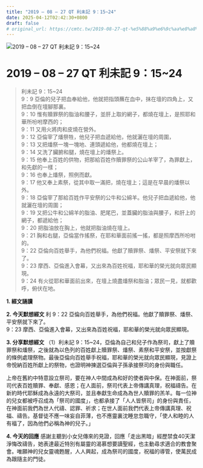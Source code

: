 ```yaml
---
title: "2019 – 08 – 27 QT 利未記 9：15~24"
date: 2025-04-12T02:42:30+0800
draft: false
# original_url: https://cmtc.tw/2019-08-27-qt-%e5%88%a9%e6%9c%aa%e8%a8%98-9%ef%bc%9a1524
---
```


![2019 – 08 – 27 QT 利未記 9：15\~24](/images/qt.jpg   "2019 – 08 – 27 QT 利未記 9：15\~24")

# 2019 – 08 – 27 QT 利未記 9：15\~24

> 利未記 9：15\~24  
> 9：9 亞倫的兒子把血奉給他，他就把指頭蘸在血中，抹在壇的四角上，又把血倒在壇腳那裏。  
> 9：10 惟有贖罪祭的脂油和腰子，並肝上取的網子，都燒在壇上，是照耶和華所吩咐摩西的；  
> 9：11 又用火將肉和皮燒在營外。  
> 9：12 亞倫宰了燔祭牲，他兒子把血遞給他，他就灑在壇的周圍，  
> 9：13 又把燔祭一塊一塊地、連頭遞給他，他都燒在壇上；  
> 9：14 又洗了臟腑和腿，燒在壇上的燔祭上。  
> 9：15 他奉上百姓的供物，把那給百姓作贖罪祭的公山羊宰了，為罪獻上，和先獻的一樣；  
> 9：16 也奉上燔祭，照例而獻。  
> 9：17 他又奉上素祭，從其中取一滿把，燒在壇上；這是在早晨的燔祭以外。  
> 9：18 亞倫宰了那給百姓作平安祭的公牛和公綿羊。他兒子把血遞給他，他就灑在壇的周圍；  
> 9：19 又把公牛和公綿羊的脂油、肥尾巴，並蓋臟的脂油與腰子，和肝上的網子，都遞給他；  
> 9：20 把脂油放在胸上，他就把脂油燒在壇上。  
> 9：21 胸和右腿，亞倫當作搖祭，在耶和華面前搖一搖，都是照摩西所吩咐的。  
> 9：22 亞倫向百姓舉手，為他們祝福。他獻了贖罪祭、燔祭、平安祭就下來了。  
> 9：23 摩西、亞倫進入會幕，又出來為百姓祝福，耶和華的榮光就向眾民顯現。  
> 9：24 有火從耶和華面前出來，在壇上燒盡燔祭和脂油；眾民一見，就都歡呼，俯伏在地。

**1. 經文誦讀**

**2.  今天默想經文**
利 9：22 亞倫向百姓舉手，為他們祝福。他獻了贖罪祭、燔祭、平安祭就下來了。  
9：23 摩西、亞倫進入會幕，又出來為百姓祝福，耶和華的榮光就向眾民顯現。

**3. 分享默想經文**
（1）利未記 9：15\~24，亞倫為自己和兒子作為祭司，獻上了贖罪祭和燔祭，之後就為以色列的百姓獻上贖罪祭、燔祭、素祭和平安祭，並按獻祭的條例處理祭物。最後亞倫向百姓舉手祝福，耶和華的榮光就向眾民顯現，見證上帝悅納百姓所獻上的祭物，也證明神揀選亞倫與子孫承接祭司的身份與職任。

上帝在舊約中特意設立祭司，要在神人中間成為和好的使者與中保。在神面前，祭司代表百姓贖罪、奉獻、感恩；在人面前，祭司代表上帝傳講真理，祝福禱告。在新約時代耶穌成為永遠的大祭司，並且奉獻生命成為為世人贖罪的羔羊。每一位神的兒女都被呼召成為「祭司的國度」，也都承接了「人人皆祭司」的身份與責任，在神面前我們為世人代禱、認罪、祈求；在世人面前我們代表上帝傳講真理、祝福、禱告。基督徒不應一味妄自菲薄，也不應靈裏沈睡怠忽職守，「使人和睦的人有福了，因為他們必稱為神的兒子。」

**4. 今天的回應**
感謝主聽到小女兒傳來的見證，回應「走出黑暗」經歷禁食40天潔淨悔改禱告，她表達最近特別有屬靈的渴慕想要讀聖經，也主動尋求適合的教會聚會。唯願神的兒女靈魂甦醒，人人興起，成為祭司的國度，祝福的導管，使萬民成為跟隨主的門徒。
